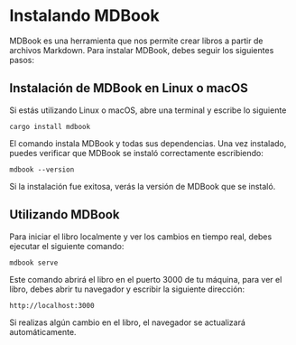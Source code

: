 # Instalando MDBook

MDBook es una herramienta que nos permite crear libros a partir de archivos Markdown.
Para instalar MDBook, debes seguir los siguientes pasos:

## Instalación de MDBook en Linux o macOS

Si estás utilizando Linux o macOS, abre una terminal y escribe lo siguiente

```console
cargo install mdbook
```

El comando instala MDBook y todas sus dependencias.
Una vez instalado, puedes verificar que MDBook se instaló correctamente escribiendo:

```console
mdbook --version
```

Si la instalación fue exitosa, verás la versión de MDBook que se instaló.

## Utilizando MDBook

Para iniciar el libro localmente y ver los cambios en tiempo real, debes ejecutar el siguiente comando:

```console
mdbook serve
```

Este comando abrirá el libro en el puerto 3000 de tu máquina, para ver el libro, debes abrir tu navegador y escribir la siguiente dirección:

```
http://localhost:3000
```

Si realizas algún cambio en el libro, el navegador se actualizará automáticamente.